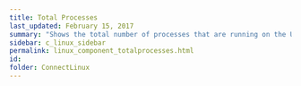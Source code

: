 ```yaml
---
title: Total Processes
last_updated: February 15, 2017
summary: "Shows the total number of processes that are running on the Unix machine."
sidebar: c_linux_sidebar
permalink: linux_component_totalprocesses.html
id:
folder: ConnectLinux
---
```

